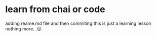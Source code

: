 # learn from chai or code

adding reame.md file and then commiting
this is just a learning lesson nothing more...😉
